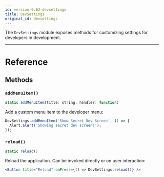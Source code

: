 ```yaml
---
id: version-0.62-devsettings
title: DevSettings
original_id: devsettings
---
```


The `DevSettings` module exposes methods for customizing settings for developers in development.

---

# Reference

## Methods

### `addMenuItem()`

```jsx
static addMenuItem(title: string, handler: function)
```

Add a custom menu item to the developer menu:

```jsx
DevSettings.addMenuItem('Show Secret Dev Screen', () => {
  Alert.alert('Showing secret dev screen!');
});
```

### `reload()`

```jsx
static reload()
```

Reload the application. Can be invoked directly or on user interaction:

```jsx
<Button title="Reload" onPress={() => DevSettings.reload()} />
```

